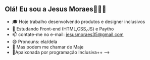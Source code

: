 ## Olá! Eu sou a Jesus Moraes🤟🤟🤟

- 🎓 Hoje trabalho desenvolvendo produtos e designer inclusivos 
- 🌱 Estudando Front-end (HTML,CSS,JS) e Paytho
- 📫 contate-me no e-mail: jesusmoraes35@gmail.com
- 😄 Pronouns: ela/dela
- 🤗 Mas podem me chamar de Maje
- 🤩Apaixonada por programação Inclusiva++
-->
<div> 
  <a href= "https://github.com/Maje47">

</div>
